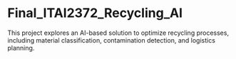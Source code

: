 # Final_ITAI2372_Recycling_AI
This project explores an AI-based solution to optimize recycling processes, including material classification, contamination detection, and logistics planning.
